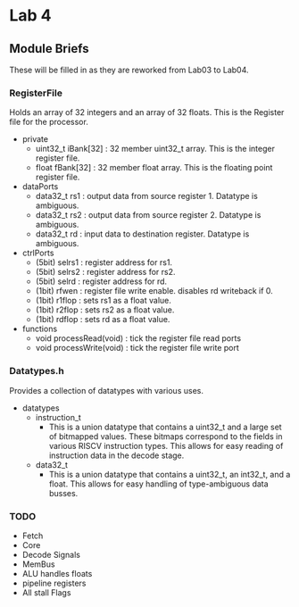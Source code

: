 # Lab 4
## Module Briefs
These will be filled in as they are reworked from Lab03 to Lab04.
### RegisterFile
Holds an array of 32 integers and an array of 32 floats. This is the Register file for the processor.
 - private
   - uint32_t iBank[32] : 32 member uint32_t array. This is the integer register file.
   - float fBank[32] : 32 member float array. This is the floating point register file.
 - dataPorts
   - data32_t rs1 : output data from source register 1. Datatype is ambiguous.
   - data32_t rs2 : output data from source register 2. Datatype is ambiguous.
   - data32_t rd : input data to destination register. Datatype is ambiguous.
 - ctrlPorts
   - (5bit) selrs1 : register address for rs1.
   - (5bit) selrs2 : register address for rs2.
   - (5bit) selrd : register address for rd.
   - (1bit) rfwen : register file write enable. disables rd writeback if 0.
   - (1bit) r1flop : sets rs1 as a float value.
   - (1bit) r2flop : sets rs2 as a float value.
   - (1bit) rdflop : sets rd as a float value.
 - functions
   - void processRead(void) : tick the register file read ports
   - void processWrite(void) : tick the register file write port
### Datatypes.h
Provides a collection of datatypes with various uses.
 - datatypes
   - instruction_t
     - This is a union datatype that contains a uint32_t and a large set of bitmapped values. These bitmaps correspond to the fields in various RISCV instruction types. This allows for easy reading of instruction data in the decode stage.
   - data32_t
     - This is a union datatype that contains a uint32_t, an int32_t, and a float. This allows for easy handling of type-ambiguous data busses.

### TODO
 - Fetch
 - Core
 - Decode Signals
 - MemBus
 - ALU handles floats
 - pipeline registers
 - All stall Flags